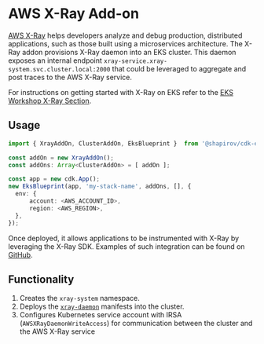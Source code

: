 # AWS X-Ray Add-on

[AWS X-Ray](https://aws.amazon.com/xray/) helps developers analyze and debug production, distributed applications, such as those built using a microservices architecture. The X-Ray addon provisions X-Ray daemon into an EKS cluster. This daemon exposes an internal endpoint `xray-service.xray-system.svc.cluster.local:2000` that could be leveraged to aggregate and post traces to the AWS X-Ray service. 

For instructions on getting started with X-Ray on EKS refer to the [EKS Workshop X-Ray Section](https://www.eksworkshop.com/intermediate/245_x-ray/).

## Usage

```typescript
import { XrayAddOn, ClusterAddOn, EksBlueprint }  from '@shapirov/cdk-eks-blueprint';

const addOn = new XrayAddOn();
const addOns: Array<ClusterAddOn> = [ addOn ];

const app = new cdk.App();
new EksBlueprint(app, 'my-stack-name', addOns, [], {
  env: {    
      account: <AWS_ACCOUNT_ID>,
      region: <AWS_REGION>,
  },
});
```

Once deployed, it allows applications to be instrumented with X-Ray by leveraging the X-Ray SDK.  Examples of such integration can be found on [GitHub](https://github.com/aws-samples/aws-xray-kubernetes).

## Functionality

1. Creates the `xray-system` namespace.
2. Deploys the [`xray-daemon`](https://www.eksworkshop.com/intermediate/245_x-ray/x-ray-daemon/) manifests into the cluster.
3. Configures Kubernetes service account with IRSA (`AWSXRayDaemonWriteAccess`) for communication between the cluster and the AWS X-Ray service 

